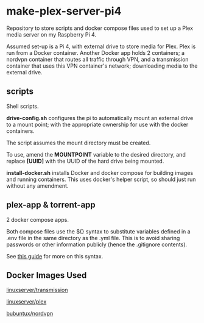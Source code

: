 # make-plex-server-pi4
Repository to store scripts and docker compose files used to set up a Plex media server on my Raspberry Pi 4.

Assumed set-up is a Pi 4, with external drive to store media for Plex. Plex is run from a Docker container. Another Docker app holds 2 containers; a nordvpn container that routes all traffic through VPN, and a transmission container that uses this VPN container's network; downloading media to the external drive.

## scripts

Shell scripts.

**drive-config.sh** configures the pi to automatically mount an external drive to a mount point; with the appropriate ownership for use with the docker containers.

The script assumes the mount directory must be created.

To use, amend the **MOUNTPOINT** variable to the desired directory, and replace **[UUID]** with the UUID of the hard drive being mounted.

**install-docker.sh** installs Docker and docker compose for building images and running containers. This uses docker's helper script, so should just run without any amendment.

## plex-app & torrent-app
2 docker compose apps.

Both compose files use the ${} syntax to substitute variables defined in a .env file in the same directory as the .yml file. This is to avoid sharing passwords or other information publicly (hence the .gitignore contents).

See [this guide](https://vsupalov.com/docker-arg-env-variable-guide/#the-dot-env-file-env) for more on this syntax.

## Docker Images Used
[linuxserver/transmission](https://hub.docker.com/r/linuxserver/transmission)

[linuxserver/plex](https://hub.docker.com/r/linuxserver/plex)

[bubuntux/nordvpn](https://hub.docker.com/r/bubuntux/nordvpn)
